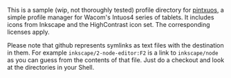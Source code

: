 This is a sample (wip, not thoroughly tested) profile directory for
[pintxuos](https://github.com/kljohann/pintxuos), a simple profile manager
for Wacom's Intuos4 series of tablets. It includes icons from Inkscape
and the HighContrast icon set. The corresponding licenses apply.

Please note that github represents symlinks as text files with the destination
in them. For example `inkscape/2-node-editor:F2` is a link to `inkscape/node` as
you can guess from the contents of that file. Just do a checkout and look at
the directories in your Shell.
